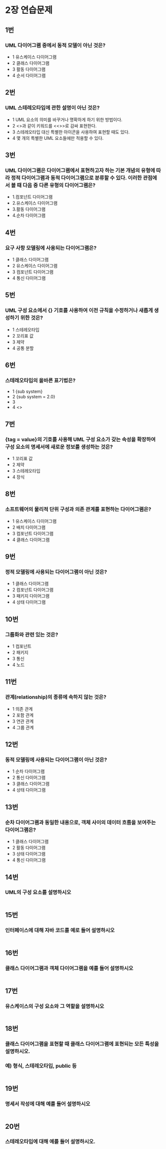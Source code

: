 # 2장 연습문제
## 1번
### UML 다이어그램 중에서 동적 모델이 아닌 것은?
* 1 유스케이스 다이어그램
* 2 클래스 다이어그램
* 3 활동 다이어그램
* 4 순서 다이어그램

## 2번
### UML 스테레오타입에 관한 설명이 아닌 것은?
* 1 UML 요소의 의미를 바꾸거나 명확하게 하기 위한 방법이다.  
* 2  <<parallel>>과 같이 키워드를 <<>>로 감싸 표현한다.  
* 3 스테레오타입 대신 특별한 아이콘을 사용하여 표현할 때도 있다.   
* 4 몇 개의 특별한 UML 요소들에만 적용할 수 있다.   

## 3번
### UML 다이어그램은 다이어그램에서 표현하고자 하는 기본 개념의 유형에 따라 정적 다이어그램과 동적 다이어그램으로 분류할 수 있다. 이러한 관점에서 볼 때 다음 중 다른 유형의 다이어그램은?  
* 1.컴포넌트 다이어그램
* 2.유스케이스 다이어그램
* 3.활동 다이어그램
* 4.순차 다이어그램

## 4번
### 요구 사항 모델링에 사용되는 다이어그램은?
* 1 클래스 다이어그램
* 2 유스케이스 다이어그램
* 3 컴포넌트 다이어그램
* 4 통신 다이어그램

## 5번
### UML 구성 요소에서 {} 기호를 사용하여 이전 규칙을 수정하거나 새롭게 생성하기 위한 것은?
* 1 스테레오타입
* 2 꼬리표 값
* 3 제약
* 4 공통 분할

## 6번
### 스테레오타입의 올바른 표기법은?
* 1 {sub system}
* 2 {sub system = 2.0}
* 3 <subsystem>
* 4 <<subsystem>>

## 7번
### {tag = value}의 기호를 사용해 UML 구성 요소가 갖는 속성을 확장하여 구성 요소의 명세서에 새로운 정보를 생성하는 것은?
* 1 꼬리표 값
* 2 제약
* 3 스테레오타입
* 4 장식

## 8번
### 소프트웨어의 물리적 단위 구성과 의존 관계를 표현하는 다이어그램은?
* 1 유스케이스 다이어그램
* 2 배치 다이어그램
* 3 컴포넌트 다이어그램
* 4 클래스 다이어그램

## 9번
### 정적 모델링에 사용되는 다이어그램이 아닌 것은?
* 1 클래스 다이어그램
* 2 컴포넌트 다이어그램
* 3 패키지 다이어그램
* 4 상태 다이어그램

## 10번
### 그룹화와 관련 있는 것은?
* 1 컴포넌트
* 2 패키지
* 3 통신
* 4 노드

## 11번
### 관계(relationship)의 종류에 속하지 않는 것은?
* 1 의존 관계
* 2 포함 관계
* 3 연관 관계
* 4 그룹 관계

## 12번
### 동적 모델링에 사용되는 다이어그램이 아닌 것은?
* 1 순차 다이어그램
* 2 통신 다이어그램
* 3 클래스 다이어그램
* 4 상태 다이어그램

## 13번
### 순차 다이어그램과 동일한 내용으로, 객체 사이의 데이터 흐름을 보여주는 다이어그램은?
* 1 클래스 다이어그램
* 2 활동 다이어그램
* 3 상태 다이어그램
* 4 통신 다이어그램

## 14번
### UML의 구성 요소를 설명하시오
```

```
## 15번
### 인터페이스에 대해 자바 코드를 예로 들어 설명하시오
```

```
## 16번
### 클래스 다이어그램과 객체 다이어그램을 예를 들어 설명하시오
```

```
## 17번
### 유스케이스의 구성 요소와 그 역할을 설명하시오
```

```
## 18번
### 클래스 다이어그램을 표현할 때 클래스 다이어그램에 표현되는 모든 특성을 설명하시오.
### 예) 형식, 스테레오타입, public 등
```

```
## 19번
### 명세서 작성에 대해 예를 들어 설명하시오
```

```
## 20번
### 스테레오타입에 대해 예를 들어 설명하시오.
```

```
